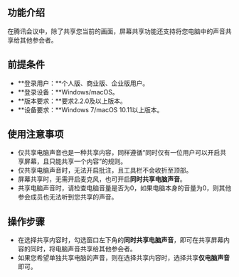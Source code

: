 ## 功能介绍
在腾讯会议中，除了共享您当前的画面，屏幕共享功能还支持将您电脑中的声音共享给其他参会者。

## 前提条件
- **登录用户：**个人版、商业版、企业版用户。
- **登录设备：**Windows/macOS。
- **版本要求：**要求2.2.0及以上版本。
- **设备要求：**Windows 7/macOS 10.11以上版本。


## 使用注意事项
- 仅共享电脑声音也是一种共享内容，同样遵循“同时仅有一位用户可以开启共享屏幕，且只能共享一个内容”的规则。
- 仅共享电脑声音时，无法开启批注，且工具栏不会收折至顶部。
- 屏幕共享时，无需开启麦克风，也可开启**同时共享电脑声音**。
- 共享电脑声音时，请检查电脑音量是否为0，如果电脑本身的音量为0，则其他参会成员也无法听到您共享的声音。

## 操作步骤
- 在选择共享内容时，勾选窗口左下角的**同时共享电脑声音**，即可在共享屏幕内容的同时，将电脑声音共享给其他参会者。
- 如果您希望单独共享电脑的声音，则在选择共享内容时，选择共享**仅电脑声音**即可。
 
